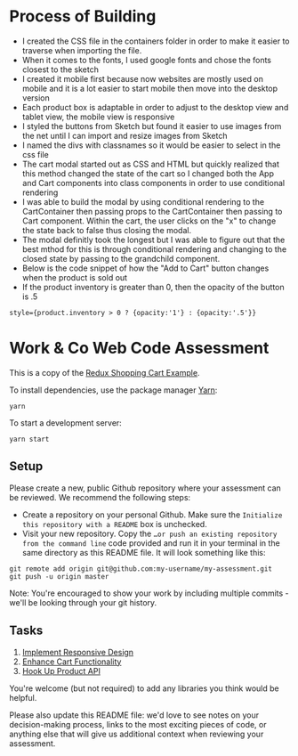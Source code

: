 # Process of Building
- I created the CSS file in the containers folder in order to make it easier to traverse when importing the file.  
- When it comes to the fonts, I used google fonts and chose the fonts closest to the sketch
- I created it mobile first because now websites are mostly used on mobile and it is a lot easier to start mobile then move into the desktop version
- Each product box is adaptable in order to adjust to the desktop view and tablet view, the mobile view is responsive
- I styled the buttons from Sketch but found it easier to use images from the net until I can import and resize images from Sketch
- I named the divs with classnames so it would be easier to select in the css file
- The cart modal started out as CSS and HTML but quickly realized that this method changed the state of the cart so I changed both the App and Cart components into class components in order to use conditional rendering
- I was able to build the modal by using conditional rendering to the CartContainer then passing props to the CartContainer then passing to Cart component. Within the cart, the user clicks on the "x" to change the state back to false thus closing the modal.
- The modal definitly took the longest but I was able to figure out that the best mthod for this is through conditional rendering and changing to the closed state by passing to the grandchild component.
- Below is the code snippet of how the "Add to Cart" button changes when the product is sold out
- If the product inventory is greater than 0, then the opacity of the button is .5
```
style={product.inventory > 0 ? {opacity:'1'} : {opacity:'.5'}}
```


# Work & Co Web Code Assessment

This is a copy of the [Redux Shopping Cart Example](https://github.com/reactjs/redux/tree/master/examples/shopping-cart).

To install dependencies, use the package manager [Yarn](https://yarnpkg.com/en/):

```
yarn
```

To start a development server:

```
yarn start
```

## Setup

Please create a new, public Github repository where your assessment can be reviewed. We recommend the following steps:

- Create a repository on your personal Github. Make sure the `Initialize this repository with a README` box is unchecked.
- Visit your new repository. Copy the `…or push an existing repository from the command line` code provided and run it in your terminal in the same directory as this README file. It will look something like this:

```
git remote add origin git@github.com:my-username/my-assessment.git
git push -u origin master
```

Note: You're encouraged to show your work by including multiple commits - we'll be looking through your git history.

## Tasks

1. [Implement Responsive Design](/tasks/01-responsive-design.md)
2. [Enhance Cart Functionality](/tasks/02-cart-enhancements.md)
3. [Hook Up Product API](/tasks/03-product-api.md)

You're welcome (but not required) to add any libraries you think would be helpful.

Please also update this README file: we'd love to see notes on your decision-making process, links to the most exciting pieces of code, or anything else that will give us additional context when reviewing your assessment.
